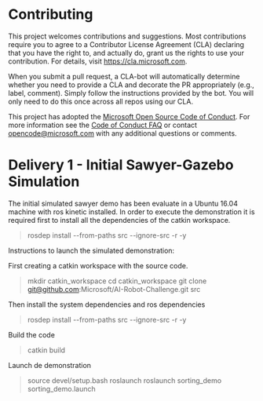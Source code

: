 
# Contributing

This project welcomes contributions and suggestions.  Most contributions require you to agree to a
Contributor License Agreement (CLA) declaring that you have the right to, and actually do, grant us
the rights to use your contribution. For details, visit https://cla.microsoft.com.

When you submit a pull request, a CLA-bot will automatically determine whether you need to provide
a CLA and decorate the PR appropriately (e.g., label, comment). Simply follow the instructions
provided by the bot. You will only need to do this once across all repos using our CLA.

This project has adopted the [Microsoft Open Source Code of Conduct](https://opensource.microsoft.com/codeofconduct/).
For more information see the [Code of Conduct FAQ](https://opensource.microsoft.com/codeofconduct/faq/) or
contact [opencode@microsoft.com](mailto:opencode@microsoft.com) with any additional questions or comments.

# Delivery 1 - Initial Sawyer-Gazebo Simulation
The initial simulated sawyer demo has been evaluate in a Ubuntu 16.04 machine with ros kinetic installed. In order to execute the demonstration it is required first to install all the dependencies of the catkin workspace.

 >  rosdep install --from-paths src --ignore-src -r -y
   
Instructions to launch the simulated demonstration:

First creating a catkin workspace with the source code. 

>   mkdir catkin_workspace
>   cd catkin_workspace
>   git clone git@github.com:Microsoft/AI-Robot-Challenge.git src

Then install the system dependencies and ros dependencies

>   rosdep install --from-paths src --ignore-src -r -y
   
Build the code

>   catkin build
   
Launch de demonstration

>   source devel/setup.bash
>   roslaunch roslaunch sorting_demo sorting_demo.launch
